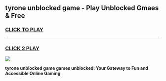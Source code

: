 
## tyrone unblocked game - Play Unblocked Gmaes & Free
<h3>
<a href="https://premium.freeplayer.one?title=tyrone_unblocked_game&ref=19F">CLICK TO PLAY</a></h3>
<hr>

<h3>
<a href="https://premium.freeplayer.one?title=tyrone_unblocked_game&ref=19F">CLICK 2 PLAY</a>
  
</h3>

<a href="https://premium.freeplayer.one?title=tyrone_unblocked_game&ref=19F/"><img src="https://clearcache.store/games.png"></a>


**tyrone unblocked game games unblocked: Your Gateway to Fun and Accessible Online Gaming**
